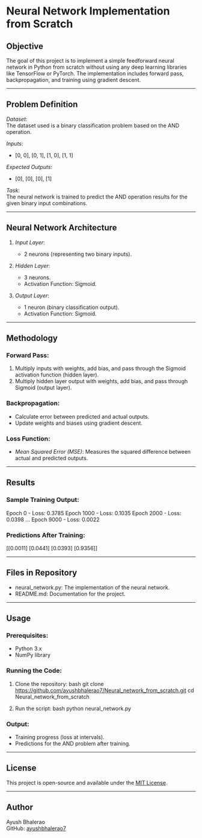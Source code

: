 # Neural Network Implementation from Scratch

## Objective
The goal of this project is to implement a simple feedforward neural network in Python from scratch without using any deep learning libraries like TensorFlow or PyTorch. The implementation includes forward pass, backpropagation, and training using gradient descent.

---

## Problem Definition
*Dataset*:  
The dataset used is a binary classification problem based on the AND operation.  

*Inputs*:  
- [0, 0], [0, 1], [1, 0], [1, 1]

*Expected Outputs*:  
- [0], [0], [0], [1]

*Task*:  
The neural network is trained to predict the AND operation results for the given binary input combinations.

---

## Neural Network Architecture
1. *Input Layer*:  
   - 2 neurons (representing two binary inputs).

2. *Hidden Layer*:  
   - 3 neurons.  
   - Activation Function: Sigmoid.

3. *Output Layer*:  
   - 1 neuron (binary classification output).  
   - Activation Function: Sigmoid.

---

## Methodology
### Forward Pass:
1. Multiply inputs with weights, add bias, and pass through the Sigmoid activation function (hidden layer).
2. Multiply hidden layer output with weights, add bias, and pass through Sigmoid (output layer).

### Backpropagation:
- Calculate error between predicted and actual outputs.
- Update weights and biases using gradient descent.

### Loss Function:
- *Mean Squared Error (MSE)*: Measures the squared difference between actual and predicted outputs.

---

## Results
### Sample Training Output:

Epoch 0 - Loss: 0.3785
Epoch 1000 - Loss: 0.1035
Epoch 2000 - Loss: 0.0398
...
Epoch 9000 - Loss: 0.0022


### Predictions After Training:

[[0.0011]
 [0.0441]
 [0.0393]
 [0.9356]]


---

## Files in Repository
- neural_network.py: The implementation of the neural network.
- README.md: Documentation for the project.

---

## Usage
### Prerequisites:
- Python 3.x
- NumPy library

### Running the Code:
1. Clone the repository:
   bash
   git clone https://github.com/ayushbhalerao7/Neural_network_from_scratch.git
   cd Neural_network_from_scratch
   
2. Run the script:
   bash
   python neural_network.py
   

### Output:
- Training progress (loss at intervals).  
- Predictions for the AND problem after training.

---

## License
This project is open-source and available under the [MIT License](LICENSE).

---

## Author
Ayush Bhalerao  
GitHub: [ayushbhalerao7](https://github.com/ayushbhalerao7)
